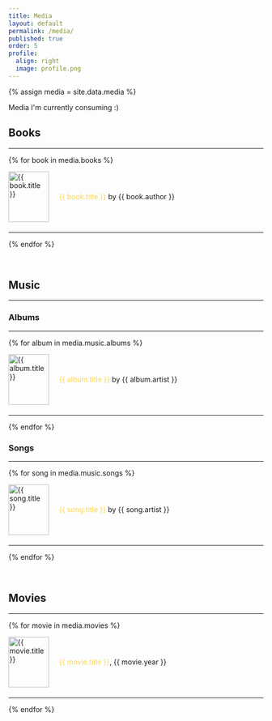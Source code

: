 ```yaml
---
title: Media
layout: default
permalink: /media/
published: true
order: 5
profile:
  align: right
  image: profile.png
---
```


{% assign media = site.data.media %}

Media I'm currently consuming :)

## Books
---
{% for book in media.books %}

<div style="display: flex; align-items: center; margin-bottom: 20px;">
  <img src="{{ site.baseurl }}/assets/images/media/{{ book.image }}" alt="{{ book.title }}" style="width: 80px; height: 100px; margin-right: 20px;">
  <p><span style="color: #FFD64D;">{{ book.title }}</span> by {{ book.author }}</p>
</div>

<hr> <!-- Horizontal rule between entries -->

{% endfor %}

<br>

## Music

---

### Albums

---

{% for album in media.music.albums %}

<div style="display: flex; align-items: center; margin-bottom: 20px;">
  <img src="{{ site.baseurl }}/assets/images/media/{{ album.image }}" alt="{{ album.title }}" style="width: 80px; height: 100px; margin-right: 20px;">
  <p><span style="color: #FFD64D;">{{ album.title }}</span> by {{ album.artist }}</p>
</div>

<hr> <!-- Horizontal rule between entries -->

{% endfor %}

### Songs

---

{% for song in media.music.songs %}

<div style="display: flex; align-items: center; margin-bottom: 20px;">
  <img src="{{ site.baseurl }}/assets/images/media/{{ song.image }}" alt="{{ song.title }}" style="width: 80px; height: 100px; margin-right: 20px;">
  <p><span style="color: #FFD64D;">{{ song.title }}</span> by {{ song.artist }}</p>
</div>

<hr> <!-- Horizontal rule between entries -->

{% endfor %}

<br>

## Movies

---

{% for movie in media.movies %}

<div style="display: flex; align-items: center; margin-bottom: 20px;">
  <img src="{{ site.baseurl }}/assets/images/media/{{ movie.image }}" alt="{{ movie.title }}" style="width: 80px; height: 100px; margin-right: 20px;">
  <p><span style="color: #FFD64D;">{{ movie.title }}</span>, {{ movie.year }}</p>
</div>

<hr> <!-- Horizontal rule between entries -->

{% endfor %}
